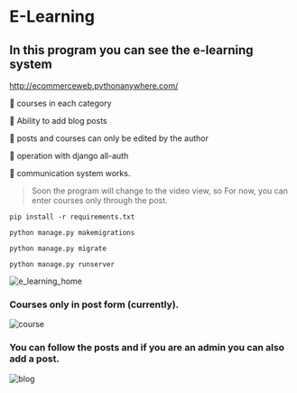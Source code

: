 # E-Learning
## In this program you can see the e-learning system 
http://ecommerceweb.pythonanywhere.com/

🔹 courses in each category

🔹 Ability to add blog posts

🔹 posts and courses can only be edited by the author

🔹 operation with django all-auth

🔹 communication system works.

 > Soon the program will change to the video view, so
For now, you can enter courses only through the post.
```
pip install -r requirements.txt
```
```
python manage.py makemigrations 

python manage.py migrate
```
```
python manage.py runserver
```

![e_learning_home](https://user-images.githubusercontent.com/83788662/146636726-5ed25c77-798a-4012-83f5-373b3e06a56b.jpg)

### Courses only in post form (currently).
![course](https://user-images.githubusercontent.com/83788662/146636737-f73c4fb4-0155-49c9-8233-febeb6b57455.jpg)

### You can follow the posts and if you are an admin you can also add a post.
![blog](https://user-images.githubusercontent.com/83788662/146636738-99d9f392-f965-47c7-a04c-04a5308da1f1.jpg)
